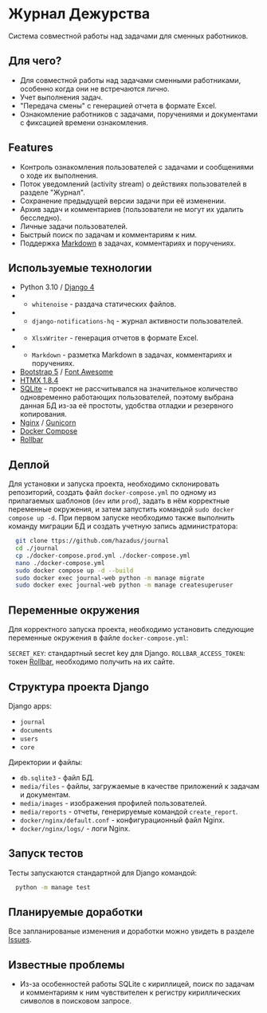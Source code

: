 
# Журнал Дежурства

Система совместной работы над задачами для сменных работников.

## Для чего?

 - Для совместной работы над задачами сменными работниками, особенно когда они не встречаются лично.
 - Учет выполнения задач.
 - "Передача смены" с генерацией отчета в формате Excel.
 - Ознакомление работников с задачами, поручениями и документами с фиксацией времени ознакомления.


## Features

- Контроль ознакомления пользователей с задачами и сообщениями о ходе их выполнения.
- Поток уведомлений (activity stream) о действиях пользователей в разделе "Журнал".
- Сохранение предыдущей версии задачи при её изменении.
- Архив задач и комментариев (пользователи не могут их удалить бесследно).
- Личные задачи пользователей.
- Быстрый поиск по задачам и комментариям к ним.
- Поддержка [Markdown](https://daringfireball.net/projects/markdown/basics) в задачах, комментариях и поручениях.

## Используемые технологии

- Python 3.10 / [Django 4](https://www.djangoproject.com)
- - `whitenoise` - раздача статических файлов.
- - `django-notifications-hq` - журнал активности пользователей.
- - `XlsxWriter` - генерация отчетов в формате Excel.
- - `Markdown` - разметка Markdown в задачах, комментариях и поручениях.
- [Bootstrap 5](https://getbootstrap.com) / [Font Awesome](https://fontawesome.com)
- [HTMX 1.8.4](https://htmx.org)
- [SQLite](https://sqlite.org/index.html) - проект не рассчитывался на значительное количество одновременно работающих 
пользователей, поэтому выбрана данная БД из-за её простоты, удобства отладки и резервного копирования. 
- [Nginx](https://www.nginx.com) / [Gunicorn](https://gunicorn.org) 
- [Docker Compose](https://docs.docker.com/compose/)
- [Rollbar](https://rollbar.com)


## Деплой

Для установки и запуска проекта, необходимо склонировать репозиторий,
создать файл `docker-compose.yml` по одному из прилагаемых шаблонов
(`dev` или `prod`), задать в нём корректные переменные окружения,
и затем запустить командой `sudo docker compose up -d`.
При первом запуске необходимо также выполнить команду миграции БД
и создать учетную запись администратора:

```bash
  git clone ttps://github.com/hazadus/journal
  cd ./journal
  cp ./docker-compose.prod.yml ./docker-compose.yml
  nano ./docker-compose.yml
  sudo docker compose up -d --build
  sudo docker exec journal-web python -m manage migrate
  sudo docker exec journal-web python -m manage createsuperuser
```


## Переменные окружения
Для корректного запуска проекта, необходимо установить следующие
переменные окружения в файле `docker-compose.yml`:

`SECRET_KEY`: стандартный secret key для Django.
`ROLLBAR_ACCESS_TOKEN`: токен [Rollbar](https://rollbar.com), необходимо получить на их сайте.

## Структура проекта Django

Django apps:
- `journal`
- `documents`
- `users`
- `core`

Директории и файлы:
- `db.sqlite3` - файл БД.
- `media/files` - файлы, загружаемые в качестве приложений к задачам и документам.
- `media/images` - изображения профилей пользователей.
- `media/reports` - отчеты, генерируемые командой `create_report`.
- `docker/nginx/default.conf` - конфигурационный файл Nginx.
- `docker/nginx/logs/` - логи Nginx.

## Запуск тестов

Тесты запускаются стандартной для Django командой:

```bash
  python -m manage test
```


## Планируемые доработки

Все запланированые изменения и доработки можно увидеть в разделе
[Issues](https://github.com/hazadus/journal/issues).

## Известные проблемы
- Из-за особенностей работы SQLite с кириллицей, поиск по задачам и комментариям к ним чувствителен к регистру 
кириллических символов в поисковом запросе.